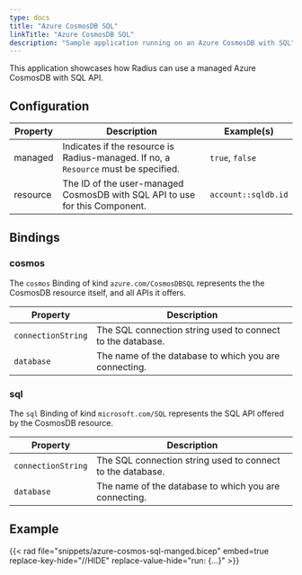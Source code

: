 ```yaml
---
type: docs
title: "Azure CosmosDB SQL"
linkTitle: "Azure CosmosDB SQL"
description: "Sample application running on an Azure CosmosDB with SQL"
---
```


This application showcases how Radius can use a managed Azure CosmosDB with SQL API.

## Configuration

| Property | Description | Example(s) |
|----------|-------------|---------|
| managed | Indicates if the resource is Radius-managed. If no, a `Resource` must be specified. | `true`, `false`
| resource | The ID of the user-managed CosmosDB with SQL API to use for this Component. | `account::sqldb.id`

## Bindings

### cosmos

The `cosmos` Binding of kind `azure.com/CosmosDBSQL` represents the the CosmosDB resource itself, and all APIs it offers.

| Property | Description |
|----------|-------------|
| `connectionString` | The SQL connection string used to connect to the database.
| `database` | The name of the database to which you are connecting.

### sql

The `sql` Binding of kind `microsoft.com/SQL` represents the SQL API offered by the CosmosDB resource.

| Property | Description |
|----------|-------------|
| `connectionString` | The SQL connection string used to connect to the database.
| `database` | The name of the database to which you are connecting.

## Example

{{< rad file="snippets/azure-cosmos-sql-manged.bicep" embed=true replace-key-hide="//HIDE" replace-value-hide="run: {...}" >}}
